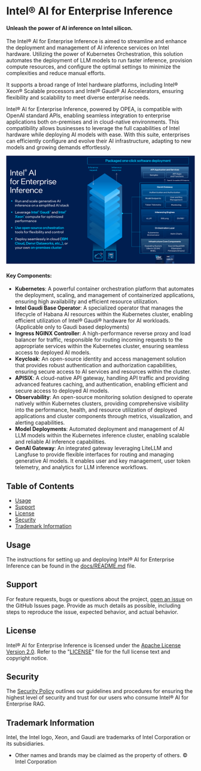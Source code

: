 # Intel® AI for Enterprise Inference

#### Unleash the power of AI inference on Intel silicon.

The Intel® AI for Enterprise Inference is aimed to streamline and enhance the deployment and management of AI inference services on Intel hardware. Utilizing the power of Kubernetes Orchestration, this solution automates the deployment of LLM models to run faster inference, provision compute resources, and configure the optimal settings to minimize the complexities and reduce manual efforts.

It supports a broad range of Intel hardware platforms, including Intel® Xeon® Scalable processors and Intel® Gaudi® AI Accelerators, ensuring flexibility and scalability to meet diverse enterprise needs.

Intel® AI for Enterprise Inference, powered by OPEA, is compatible with OpenAI standard APIs, enabling seamless integration to enterprise applications both on-premises and in cloud-native environments. This compatibility allows businesses to leverage the full capabilities of Intel hardware while deploying AI models with ease. With this suite, enterprises can efficiently configure and evolve their AI infrastructure, adapting to new models and growing demands effortlessly. 

![Intel AI for Enterprise Inference](docs/pictures/Enterprise-Inference-Architecture.png)

#### Key Components:
   - **Kubernetes**: A powerful container orchestration platform that automates the deployment, scaling, and management of containerized applications, ensuring high availability and efficient resource utilization.
   - **Intel Gaudi Base Operator**: A specialized operator that manages the lifecycle of Habana AI resources within the Kubernetes cluster, enabling efficient utilization of Intel® Gaudi® hardware for AI workloads. (Applicable only to Gaudi based deployments)
   - **Ingress NGINX Controller**: A high-performance reverse proxy and load balancer for traffic, responsible for routing incoming requests to the appropriate services within the Kubernetes cluster, ensuring seamless access to deployed AI models.
   - **Keycloak**: An open-source identity and access management solution that provides robust authentication and authorization capabilities, ensuring secure access to AI services and resources within the cluster.
   - **APISIX**: A cloud-native API gateway, handling API traffic and providing advanced features caching, and authentication, enabling efficient and secure access to deployed AI models.
   - **Observability**: An open-source monitoring solution designed to operate natively within Kubernetes clusters, providing comprehensive visibility into the performance, health, and resource utilization of deployed applications and cluster components through metrics, visualization, and alerting capabilities.
   - **Model Deployments**: Automated deployment and management of AI LLM models within the Kubernetes inference cluster, enabling scalable and reliable AI inference capabilities.
   - **GenAI Gateway**: An integrated gateway leveraging LiteLLM and Langfuse to provide flexible interfaces for routing and managing generative AI models. It enables user and key management, user token telemetry, and analytics for LLM inference workflows.
   
## Table of Contents
-   [Usage](#usage)
-   [Support](#support)
-   [License](#license)
-   [Security](#security)
-   [Trademark Information](#trademark-information)


## Usage
The instructions for setting up and deploying Intel® AI for Enterprise Inference can be found in the [docs/README.md](docs/README.md) file.

## Support
For feature requests, bugs or questions about the project, [open an issue](https://github.com/opea-project/Enterprise-Inference/issues) on the GitHub Issues page. Provide as much details as possible, including steps to reproduce the issue, expected behavior, and actual behavior.

## License
Intel® AI for Enterprise Inference is licensed under the [Apache License Version 2.0](LICENSE). Refer to the "[LICENSE](LICENSE)" file for the full license text and copyright notice.

## Security
The [Security Policy](SECURITY.md) outlines our guidelines and procedures for ensuring the highest level of security and trust for our users who consume Intel® AI for Enterprise RAG.

## Trademark Information
Intel, the Intel logo, Xeon, and Gaudi are trademarks of Intel Corporation or its subsidiaries.

* Other names and brands may be claimed as the property of others.
&copy; Intel Corporation
